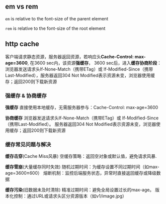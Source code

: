 ## em vs rem
`em` is relative to the font-size of the parent element

`rem` is relative to the font-size of the root element

## http cache
客户端请求静态资源，服务器返回资源，若响应头**Cache-Control: max-age=3600**, 在3600 sec内，该资源**强缓存**，
3600 sec后，进入**缓存协商阶段**：浏览器发送请求头If-None-Match（携带ETag）或 If-Modified-Since（携带Last-Modified），服务器返回304 Not Modified表示资源未变，浏览器使用缓存；返回200则下载新资源

### 强缓存 & 协商缓存
**强缓存**
直接使用本地缓存，无需服务器参与：Cache-Control: max-age=3600

**协商缓存**
浏览器发送请求头If-None-Match（携带ETag）或 If-Modified-Since（携带Last-Modified）。
服务器返回304 Not Modified表示资源未变，浏览器使用缓存；返回200则下载新资源

### 缓存常见问题与解决
**缓存击穿**(Cache Miss风暴)
空缓存策略：返回空对象或默认值，避免请求风暴.

**缓存雪崩**(大量缓存同时失效)
随机过期时间：为缓存设置不同过期时间（如max-age=3600±600）
熔断机制：监控后端服务状态，异常时直接返回缓存或降级数据

**缓存污染**(旧数据未及时清除)
精准过期时间：避免全局设置过长的max-age。
版本化控制：通过URL或请求头区分资源版本（如v1/image.jpg）
